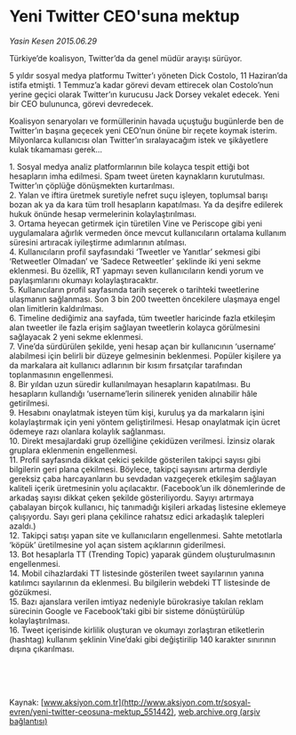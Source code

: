# Yeni Twitter CEO'suna mektup

*Yasin Kesen 2015.06.29*

<div class="pNewsDetailMainContent" itemprop="articleBody">
 <p>
  Türkiye’de koalisyon, Twitter’da da genel müdür arayışı sürüyor.
 </p>
 <p>
  5 yıldır sosyal medya platformu Twitter’ı yöneten Dick Costolo, 11 Haziran’da istifa etmişti. 1 Temmuz’a kadar görevi devam ettirecek olan Costolo’nun yerine geçici olarak Twitter’ın kurucusu Jack Dorsey vekalet edecek. Yeni bir CEO bulununca, görevi devredecek.
 </p>
 <p>
  Koalisyon senaryoları ve formüllerinin havada uçuştuğu bugünlerde ben de Twitter’ın başına geçecek yeni CEO’nun önüne bir reçete koymak isterim. Milyonlarca kullanıcısı olan Twitter’ın sıralayacağım istek ve şikâyetlere kulak tıkamaması gerek...
 </p>
 <p>
  1. Sosyal medya analiz platformlarının bile kolayca tespit ettiği bot hesapların imha edilmesi. Spam tweet üreten kaynakların kurutulması. Twitter’ın çöplüğe dönüşmekten kurtarılması.
  <br>
   2. Yalan ve iftira üretmek suretiyle nefret suçu işleyen, toplumsal barışı bozan ak ya da kara tüm troll hesapların kapatılması. Ya da deşifre edilerek hukuk önünde hesap vermelerinin kolaylaştırılması.
   <br>
    3. Ortama heyecan getirmek için türetilen Vine ve Periscope gibi yeni uygulamalara ağırlık vermeden önce mevcut kullanıcıların ortalama kullanım süresini artıracak iyileştirme adımlarının atılması.
    <br>
     4. Kullanıcıların profil sayfasındaki ‘Tweetler ve Yanıtlar’ sekmesi gibi ‘Retweetler Olmadan’ ve ‘Sadece Retweetler’ şeklinde iki yeni sekme eklenmesi. Bu özellik, RT yapmayı seven kullanıcıların kendi yorum ve paylaşımlarını okumayı kolaylaştıracaktır.
     <br>
      5. Kullanıcıların profil sayfasında tarih seçerek o tarihteki tweetlerine ulaşmanın sağlanması. Son 3 bin 200 tweetten öncekilere ulaşmaya engel olan limitlerin kaldırılması.
      <br/>
      6. Timeline dediğimiz ana sayfada, tüm tweetler haricinde fazla etkileşim alan tweetler ile fazla erişim sağlayan tweetlerin kolayca görülmesini sağlayacak 2 yeni sekme eklenmesi.
      <br/>
      7. Vine’da sürdürülen şekilde, yeni hesap açan bir kullanıcının ‘username’ alabilmesi için belirli bir düzeye gelmesinin beklenmesi. Popüler kişilere ya da markalara ait kullanıcı adlarının bir kısım fırsatçılar tarafından toplanmasının engellenmesi.
      <br/>
      8. Bir yıldan uzun süredir kullanılmayan hesapların kapatılması. Bu hesapların kullandığı ‘username’lerin silinerek yeniden alınabilir hâle getirilmesi.
      <br/>
      9. Hesabını onaylatmak isteyen tüm kişi, kuruluş ya da markaların işini kolaylaştırmak için yeni yöntem geliştirilmesi. Hesap onaylatmak için ücret ödemeye razı olanlara kolaylık sağlanması.
      <br/>
      10. Direkt mesajlardaki grup özelliğine çekidüzen verilmesi. İzinsiz olarak gruplara eklenmenin engellenmesi.
      <br/>
      11. Profil sayfasında dikkat çekici şekilde gösterilen takipçi sayısı gibi bilgilerin geri plana çekilmesi. Böylece, takipçi sayısını artırma derdiyle gereksiz çaba harcayanların bu sevdadan vazgeçerek etkileşim sağlayan kaliteli içerik üretmesinin yolu açılacaktır. (Facebook’un ilk dönemlerinde de arkadaş sayısı dikkat çeken şekilde gösteriliyordu. Sayıyı artırmaya çabalayan birçok kullanıcı, hiç tanımadığı kişileri arkadaş listesine eklemeye çalışıyordu. Sayı geri plana çekilince rahatsız edici arkadaşlık talepleri azaldı.)
      <br/>
      12. Takipçi satışı yapan site ve kullanıcıların engellenmesi. Sahte metotlarla ‘köpük’ üretilmesine yol açan sistem açıklarının giderilmesi.
      <br/>
      13. Bot hesaplarla TT (Trending Topic) yaparak gündem oluşturulmasının engellenmesi.
      <br/>
      14. Mobil cihazlardaki TT listesinde gösterilen tweet sayılarının yanına katılımcı sayılarının da eklenmesi. Bu bilgilerin webdeki TT listesinde de gözükmesi.
      <br/>
      15. Bazı ajanslara verilen imtiyaz nedeniyle bürokrasiye takılan reklam sürecinin Google ve Facebook’taki gibi bir sisteme dönüştürülüp kolaylaştırılması.
      <br/>
      16. Tweet içerisinde kirlilik oluşturan ve okumayı zorlaştıran etiketlerin (hashtag) kullanım şeklinin Vine’daki gibi değiştirilip 140 karakter sınırının dışına çıkarılması.
     </br>
    </br>
   </br>
  </br>
 </p>
 <p>
  <img alt="" src="http://web.archive.org/web/20150726103324im_/http://medya.aksiyon.com.tr//aksiyon/2015/06/30/569559.jpg "/>
 </p>
</div>


Kaynak: [www.aksiyon.com.tr](http://www.aksiyon.com.tr/sosyal-evren/yeni-twitter-ceosuna-mektup_551442), [web.archive.org (arşiv bağlantısı)](http://web.archive.org/web/20150726103324/http://www.aksiyon.com.tr/sosyal-evren/yeni-twitter-ceosuna-mektup_551442)
